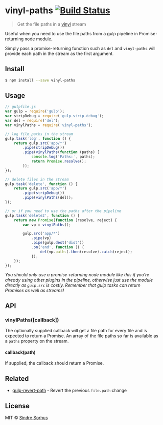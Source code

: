 # vinyl-paths [![Build Status](https://travis-ci.org/sindresorhus/vinyl-paths.svg?branch=master)](https://travis-ci.org/sindresorhus/vinyl-paths)

> Get the file paths in a [vinyl](https://github.com/wearefractal/vinyl) stream

Useful when you need to use the file paths from a gulp pipeline in Promise-returning node module.

Simply pass a promise-returning function such as `del` and `vinyl-paths` will provide each path in the stream as the first argument.


## Install

```sh
$ npm install --save vinyl-paths
```


## Usage

```js
// gulpfile.js
var gulp = require('gulp');
var stripDebug = require('gulp-strip-debug');
var del = require('del');
var vinylPaths = require('vinyl-paths');

// log file paths in the stream
gulp.task('log', function () {
    return gulp.src('app/*')
        .pipe(stripDebug())
        .pipe(vinylPaths(function (paths) {
            console.log('Paths:', paths);
            return Promise.resolve();
        ));
});

// delete files in the stream
gulp.task('delete', function () {
	return gulp.src('app/*')
		.pipe(stripDebug())
		.pipe(vinylPaths(del));
});

// or if you need to use the paths after the pipeline
gulp.task('delete2', function () {
	return new Promise(function (resolve, reject) {
		var vp = vinylPaths();

		gulp.src('app/*')
			.pipe(vp)
			.pipe(gulp.dest('dist'))
			.on('end', function () {
				del(vp.paths).then(resolve).catch(reject);
			});
	});
});
```

*You should only use a promise-returning node module like this if you're already using other plugins in the pipeline, otherwise just use the module directly as `gulp.src` is costly. Remember that gulp tasks can return Promises as well as streams!*


## API

### vinylPaths([callback])

The optionally supplied callback will get a file path for every file and is expected to return a Promise. An array of the file paths so far is available as a `paths` property on the stream.

#### callback(path)

If supplied, the callback should return a Promise.


## Related

- [gulp-revert-path](https://github.com/sindresorhus/gulp-revert-path) - Revert the previous `file.path` change


## License

MIT © [Sindre Sorhus](http://sindresorhus.com)
